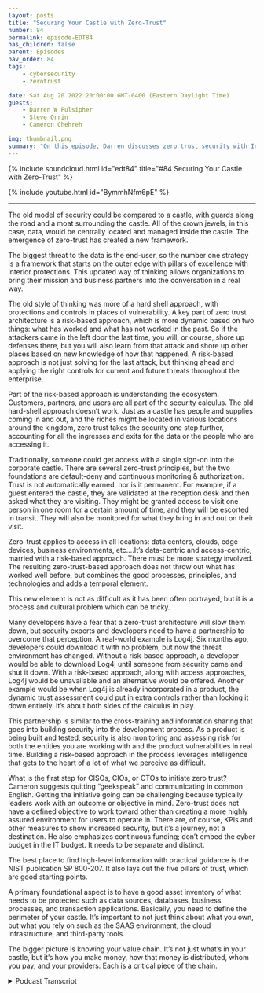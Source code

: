 ```yaml
---
layout: posts
title: "Securing Your Castle with Zero-Trust"
number: 84
permalink: episode-EDT84
has_children: false
parent: Episodes
nav_order: 84
tags:
    - cybersecurity
    - zerotrust

date: Sat Aug 20 2022 20:00:00 GMT-0400 (Eastern Daylight Time)
guests:
    - Darren W Pulsipher
    - Steve Orrin
    - Cameron Chehreh

img: thumbnail.png
summary: "On this episode, Darren discusses zero trust security with Intel’s Steve Orrin, CTO Public Sector, and Cameron Chehreh, VP-GM Public Sector."
---
```


{% include soundcloud.html id="edt84" title="#84 Securing Your Castle with Zero-Trust" %}

{% include youtube.html id="BymmhNfm6pE" %}

---

The old model of security could be compared to a castle, with guards along the road and a moat surrounding the castle. All of the crown jewels, in this case, data, would be centrally located and managed inside the castle. The emergence of zero-trust has created a new framework.

The biggest threat to the data is the end-user, so the number one strategy is a framework that starts on the outer edge with pillars of excellence with interior protections. This updated way of thinking allows organizations to bring their mission and business partners into the conversation in a real way.

The old style of thinking was more of a hard shell approach, with protections and controls in places of vulnerability. A key part of zero trust architecture is a risk-based approach, which is more dynamic based on two things: what has worked and what has not worked in the past. So if the attackers came in the left door the last time, you will, or course, shore up defenses there, but you will also learn from that attack and shore up other places based on new knowledge of how that happened. A risk-based approach is not just solving for the last attack, but thinking ahead and applying the right controls for current and future threats throughout the enterprise.

Part of the risk-based approach is understanding the ecosystem. Customers, partners, and users are all part of the security calculus. The old hard-shell approach doesn’t work. Just as a castle has people and supplies coming in and out, and the riches might be located in various locations around the kingdom, zero trust takes the security one step further, accounting for all the ingresses and exits for the data or the people who are accessing it.

Traditionally, someone could get access with a single sign-on into the corporate castle. There are several zero-trust principles, but the two foundations are default-deny and continuous monitoring & authorization. Trust is not automatically earned, nor is it permanent. For example, if a guest entered the castle, they are validated at the reception desk and then asked what they are visiting. They might be granted access to visit one person in one room for a certain amount of time, and they will be escorted in transit. They will also be monitored for what they bring in and out on their visit.

Zero-trust applies to access in all locations: data centers, clouds, edge devices, business environments, etc….It’s data-centric and access-centric, married with a risk-based approach. There must be more strategy involved. The resulting zero-trust-based approach does not throw out what has worked well before, but combines the good processes, principles, and technologies and adds a temporal element.

This new element is not as difficult as it has been often portrayed, but it is a process and cultural problem which can be tricky.

Many developers have a fear that a zero-trust architecture will slow them down, but security experts and developers need to have a partnership to overcome that perception.  A real-world example is Log4j. Six months ago, developers could download it with no problem, but now the threat environment has changed. Without a risk-based approach, a developer would be able to download Log4j until someone from security came and shut it down. With a risk-based approach, along with access approaches, Log4j would be unavailable and an alternative would be offered. Another example would be when Log4j is already incorporated in a product, the dynamic trust assessment could put in extra controls rather than locking it down entirely. It’s about both sides of the calculus in play.

This partnership is similar to the cross-training and information sharing that goes into building security into the development process. As a product is being built and tested, security is also monitoring and assessing risk for both the entities you are working with and the product vulnerabilities in real time. Building a risk-based approach in the process leverages intelligence that gets to the heart of a lot of what we perceive as difficult.

What is the first step for CISOs, CIOs, or CTOs to initiate zero trust? Cameron suggests quitting “geekspeak” and communicating in common English. Getting the initiative going can be challenging because typically leaders work with an outcome or objective in mind. Zero-trust does not have a defined objective to work toward other than creating a more highly assured environment for users to operate in. There are, of course, KPIs and other measures to show increased security, but it’s a journey, not a destination. He also emphasizes continuous funding; don’t embed the cyber budget in the IT budget. It needs to be separate and distinct.

The best place to find high-level information with practical guidance is the NIST publication SP 800-207.  It also lays out the five pillars of trust, which are good starting points.

A primary foundational aspect is to have a good asset inventory of what needs to be protected such as data sources, databases, business processes, and transaction applications. Basically, you need to define the perimeter of your castle. It’s important to not just think about what you own, but what you rely on such as the SAAS environment, the cloud infrastructure, and third-party tools.

The bigger picture is knowing your value chain. It’s not just what’s in your castle, but it’s how you make money, how that money is distributed, whom you pay, and your providers. Each is a critical piece of the chain. 


<details>
<summary> Podcast Transcript </summary>

<p></p>

</details>
